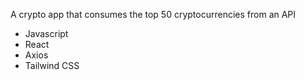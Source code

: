 A crypto app that consumes the top 50 cryptocurrencies from an API

- Javascript
- React
- Axios
- Tailwind CSS

